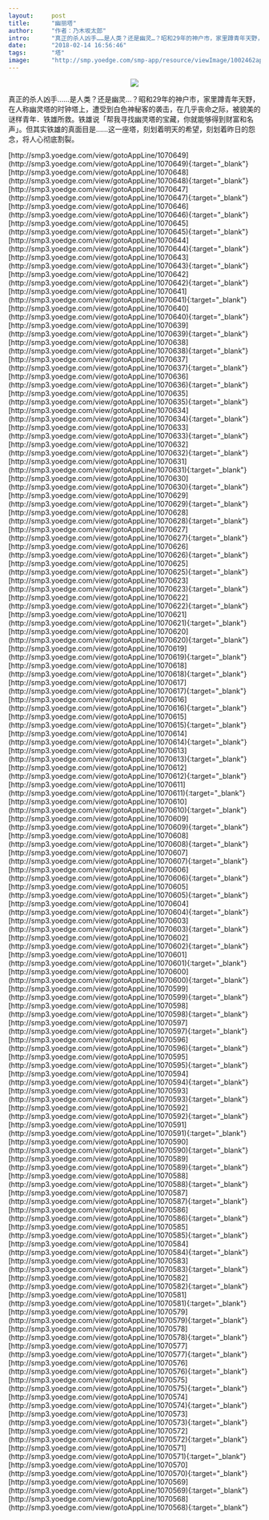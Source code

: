 ```yaml
---
layout:     post
title:      "幽丽塔"
author:     "作者：乃木坂太郎"
intro:      "真正的杀人凶手……是人类？还是幽灵…？昭和29年的神户市，家里蹲青年天野，在人称幽灵塔的时钟塔上，遭受到白色神秘客的袭击，在几乎丧命之际，被貌美的谜样青年．铁雄所救。铁雄说「帮我寻找幽灵塔的宝藏，你就能够得到财富和名声」。但其实铁雄的真面目是……这一座塔，刻划着明天的希望，刻划着昨日的怨念，将人心彻底割裂。"
date:       "2018-02-14 16:56:46"
tags:       "塔"
image:      "http://smp.yoedge.com/smp-app/resource/viewImage/1002462appline.png"
---
```

<div style="text-align: center">
<p><img src="http://smp.yoedge.com/smp-app/resource/viewImage/1002462appline.png"/></p>
</div>
<p class="post-meta">
<span>真正的杀人凶手……是人类？还是幽灵…？昭和29年的神户市，家里蹲青年天野，在人称幽灵塔的时钟塔上，遭受到白色神秘客的袭击，在几乎丧命之际，被貌美的谜样青年．铁雄所救。铁雄说「帮我寻找幽灵塔的宝藏，你就能够得到财富和名声」。但其实铁雄的真面目是……这一座塔，刻划着明天的希望，刻划着昨日的怨念，将人心彻底割裂。</span>
</p>
[http://smp3.yoedge.com/view/gotoAppLine/1070649](http://smp3.yoedge.com/view/gotoAppLine/1070649){:target="_blank"}
[http://smp3.yoedge.com/view/gotoAppLine/1070648](http://smp3.yoedge.com/view/gotoAppLine/1070648){:target="_blank"}
[http://smp3.yoedge.com/view/gotoAppLine/1070647](http://smp3.yoedge.com/view/gotoAppLine/1070647){:target="_blank"}
[http://smp3.yoedge.com/view/gotoAppLine/1070646](http://smp3.yoedge.com/view/gotoAppLine/1070646){:target="_blank"}
[http://smp3.yoedge.com/view/gotoAppLine/1070645](http://smp3.yoedge.com/view/gotoAppLine/1070645){:target="_blank"}
[http://smp3.yoedge.com/view/gotoAppLine/1070644](http://smp3.yoedge.com/view/gotoAppLine/1070644){:target="_blank"}
[http://smp3.yoedge.com/view/gotoAppLine/1070643](http://smp3.yoedge.com/view/gotoAppLine/1070643){:target="_blank"}
[http://smp3.yoedge.com/view/gotoAppLine/1070642](http://smp3.yoedge.com/view/gotoAppLine/1070642){:target="_blank"}
[http://smp3.yoedge.com/view/gotoAppLine/1070641](http://smp3.yoedge.com/view/gotoAppLine/1070641){:target="_blank"}
[http://smp3.yoedge.com/view/gotoAppLine/1070640](http://smp3.yoedge.com/view/gotoAppLine/1070640){:target="_blank"}
[http://smp3.yoedge.com/view/gotoAppLine/1070639](http://smp3.yoedge.com/view/gotoAppLine/1070639){:target="_blank"}
[http://smp3.yoedge.com/view/gotoAppLine/1070638](http://smp3.yoedge.com/view/gotoAppLine/1070638){:target="_blank"}
[http://smp3.yoedge.com/view/gotoAppLine/1070637](http://smp3.yoedge.com/view/gotoAppLine/1070637){:target="_blank"}
[http://smp3.yoedge.com/view/gotoAppLine/1070636](http://smp3.yoedge.com/view/gotoAppLine/1070636){:target="_blank"}
[http://smp3.yoedge.com/view/gotoAppLine/1070635](http://smp3.yoedge.com/view/gotoAppLine/1070635){:target="_blank"}
[http://smp3.yoedge.com/view/gotoAppLine/1070634](http://smp3.yoedge.com/view/gotoAppLine/1070634){:target="_blank"}
[http://smp3.yoedge.com/view/gotoAppLine/1070633](http://smp3.yoedge.com/view/gotoAppLine/1070633){:target="_blank"}
[http://smp3.yoedge.com/view/gotoAppLine/1070632](http://smp3.yoedge.com/view/gotoAppLine/1070632){:target="_blank"}
[http://smp3.yoedge.com/view/gotoAppLine/1070631](http://smp3.yoedge.com/view/gotoAppLine/1070631){:target="_blank"}
[http://smp3.yoedge.com/view/gotoAppLine/1070630](http://smp3.yoedge.com/view/gotoAppLine/1070630){:target="_blank"}
[http://smp3.yoedge.com/view/gotoAppLine/1070629](http://smp3.yoedge.com/view/gotoAppLine/1070629){:target="_blank"}
[http://smp3.yoedge.com/view/gotoAppLine/1070628](http://smp3.yoedge.com/view/gotoAppLine/1070628){:target="_blank"}
[http://smp3.yoedge.com/view/gotoAppLine/1070627](http://smp3.yoedge.com/view/gotoAppLine/1070627){:target="_blank"}
[http://smp3.yoedge.com/view/gotoAppLine/1070626](http://smp3.yoedge.com/view/gotoAppLine/1070626){:target="_blank"}
[http://smp3.yoedge.com/view/gotoAppLine/1070625](http://smp3.yoedge.com/view/gotoAppLine/1070625){:target="_blank"}
[http://smp3.yoedge.com/view/gotoAppLine/1070623](http://smp3.yoedge.com/view/gotoAppLine/1070623){:target="_blank"}
[http://smp3.yoedge.com/view/gotoAppLine/1070622](http://smp3.yoedge.com/view/gotoAppLine/1070622){:target="_blank"}
[http://smp3.yoedge.com/view/gotoAppLine/1070621](http://smp3.yoedge.com/view/gotoAppLine/1070621){:target="_blank"}
[http://smp3.yoedge.com/view/gotoAppLine/1070620](http://smp3.yoedge.com/view/gotoAppLine/1070620){:target="_blank"}
[http://smp3.yoedge.com/view/gotoAppLine/1070619](http://smp3.yoedge.com/view/gotoAppLine/1070619){:target="_blank"}
[http://smp3.yoedge.com/view/gotoAppLine/1070618](http://smp3.yoedge.com/view/gotoAppLine/1070618){:target="_blank"}
[http://smp3.yoedge.com/view/gotoAppLine/1070617](http://smp3.yoedge.com/view/gotoAppLine/1070617){:target="_blank"}
[http://smp3.yoedge.com/view/gotoAppLine/1070616](http://smp3.yoedge.com/view/gotoAppLine/1070616){:target="_blank"}
[http://smp3.yoedge.com/view/gotoAppLine/1070615](http://smp3.yoedge.com/view/gotoAppLine/1070615){:target="_blank"}
[http://smp3.yoedge.com/view/gotoAppLine/1070614](http://smp3.yoedge.com/view/gotoAppLine/1070614){:target="_blank"}
[http://smp3.yoedge.com/view/gotoAppLine/1070613](http://smp3.yoedge.com/view/gotoAppLine/1070613){:target="_blank"}
[http://smp3.yoedge.com/view/gotoAppLine/1070612](http://smp3.yoedge.com/view/gotoAppLine/1070612){:target="_blank"}
[http://smp3.yoedge.com/view/gotoAppLine/1070611](http://smp3.yoedge.com/view/gotoAppLine/1070611){:target="_blank"}
[http://smp3.yoedge.com/view/gotoAppLine/1070610](http://smp3.yoedge.com/view/gotoAppLine/1070610){:target="_blank"}
[http://smp3.yoedge.com/view/gotoAppLine/1070609](http://smp3.yoedge.com/view/gotoAppLine/1070609){:target="_blank"}
[http://smp3.yoedge.com/view/gotoAppLine/1070608](http://smp3.yoedge.com/view/gotoAppLine/1070608){:target="_blank"}
[http://smp3.yoedge.com/view/gotoAppLine/1070607](http://smp3.yoedge.com/view/gotoAppLine/1070607){:target="_blank"}
[http://smp3.yoedge.com/view/gotoAppLine/1070606](http://smp3.yoedge.com/view/gotoAppLine/1070606){:target="_blank"}
[http://smp3.yoedge.com/view/gotoAppLine/1070605](http://smp3.yoedge.com/view/gotoAppLine/1070605){:target="_blank"}
[http://smp3.yoedge.com/view/gotoAppLine/1070604](http://smp3.yoedge.com/view/gotoAppLine/1070604){:target="_blank"}
[http://smp3.yoedge.com/view/gotoAppLine/1070603](http://smp3.yoedge.com/view/gotoAppLine/1070603){:target="_blank"}
[http://smp3.yoedge.com/view/gotoAppLine/1070602](http://smp3.yoedge.com/view/gotoAppLine/1070602){:target="_blank"}
[http://smp3.yoedge.com/view/gotoAppLine/1070601](http://smp3.yoedge.com/view/gotoAppLine/1070601){:target="_blank"}
[http://smp3.yoedge.com/view/gotoAppLine/1070600](http://smp3.yoedge.com/view/gotoAppLine/1070600){:target="_blank"}
[http://smp3.yoedge.com/view/gotoAppLine/1070599](http://smp3.yoedge.com/view/gotoAppLine/1070599){:target="_blank"}
[http://smp3.yoedge.com/view/gotoAppLine/1070598](http://smp3.yoedge.com/view/gotoAppLine/1070598){:target="_blank"}
[http://smp3.yoedge.com/view/gotoAppLine/1070597](http://smp3.yoedge.com/view/gotoAppLine/1070597){:target="_blank"}
[http://smp3.yoedge.com/view/gotoAppLine/1070596](http://smp3.yoedge.com/view/gotoAppLine/1070596){:target="_blank"}
[http://smp3.yoedge.com/view/gotoAppLine/1070595](http://smp3.yoedge.com/view/gotoAppLine/1070595){:target="_blank"}
[http://smp3.yoedge.com/view/gotoAppLine/1070594](http://smp3.yoedge.com/view/gotoAppLine/1070594){:target="_blank"}
[http://smp3.yoedge.com/view/gotoAppLine/1070593](http://smp3.yoedge.com/view/gotoAppLine/1070593){:target="_blank"}
[http://smp3.yoedge.com/view/gotoAppLine/1070592](http://smp3.yoedge.com/view/gotoAppLine/1070592){:target="_blank"}
[http://smp3.yoedge.com/view/gotoAppLine/1070591](http://smp3.yoedge.com/view/gotoAppLine/1070591){:target="_blank"}
[http://smp3.yoedge.com/view/gotoAppLine/1070590](http://smp3.yoedge.com/view/gotoAppLine/1070590){:target="_blank"}
[http://smp3.yoedge.com/view/gotoAppLine/1070589](http://smp3.yoedge.com/view/gotoAppLine/1070589){:target="_blank"}
[http://smp3.yoedge.com/view/gotoAppLine/1070588](http://smp3.yoedge.com/view/gotoAppLine/1070588){:target="_blank"}
[http://smp3.yoedge.com/view/gotoAppLine/1070587](http://smp3.yoedge.com/view/gotoAppLine/1070587){:target="_blank"}
[http://smp3.yoedge.com/view/gotoAppLine/1070586](http://smp3.yoedge.com/view/gotoAppLine/1070586){:target="_blank"}
[http://smp3.yoedge.com/view/gotoAppLine/1070585](http://smp3.yoedge.com/view/gotoAppLine/1070585){:target="_blank"}
[http://smp3.yoedge.com/view/gotoAppLine/1070584](http://smp3.yoedge.com/view/gotoAppLine/1070584){:target="_blank"}
[http://smp3.yoedge.com/view/gotoAppLine/1070583](http://smp3.yoedge.com/view/gotoAppLine/1070583){:target="_blank"}
[http://smp3.yoedge.com/view/gotoAppLine/1070582](http://smp3.yoedge.com/view/gotoAppLine/1070582){:target="_blank"}
[http://smp3.yoedge.com/view/gotoAppLine/1070581](http://smp3.yoedge.com/view/gotoAppLine/1070581){:target="_blank"}
[http://smp3.yoedge.com/view/gotoAppLine/1070579](http://smp3.yoedge.com/view/gotoAppLine/1070579){:target="_blank"}
[http://smp3.yoedge.com/view/gotoAppLine/1070578](http://smp3.yoedge.com/view/gotoAppLine/1070578){:target="_blank"}
[http://smp3.yoedge.com/view/gotoAppLine/1070577](http://smp3.yoedge.com/view/gotoAppLine/1070577){:target="_blank"}
[http://smp3.yoedge.com/view/gotoAppLine/1070576](http://smp3.yoedge.com/view/gotoAppLine/1070576){:target="_blank"}
[http://smp3.yoedge.com/view/gotoAppLine/1070575](http://smp3.yoedge.com/view/gotoAppLine/1070575){:target="_blank"}
[http://smp3.yoedge.com/view/gotoAppLine/1070574](http://smp3.yoedge.com/view/gotoAppLine/1070574){:target="_blank"}
[http://smp3.yoedge.com/view/gotoAppLine/1070573](http://smp3.yoedge.com/view/gotoAppLine/1070573){:target="_blank"}
[http://smp3.yoedge.com/view/gotoAppLine/1070572](http://smp3.yoedge.com/view/gotoAppLine/1070572){:target="_blank"}
[http://smp3.yoedge.com/view/gotoAppLine/1070571](http://smp3.yoedge.com/view/gotoAppLine/1070571){:target="_blank"}
[http://smp3.yoedge.com/view/gotoAppLine/1070570](http://smp3.yoedge.com/view/gotoAppLine/1070570){:target="_blank"}
[http://smp3.yoedge.com/view/gotoAppLine/1070569](http://smp3.yoedge.com/view/gotoAppLine/1070569){:target="_blank"}
[http://smp3.yoedge.com/view/gotoAppLine/1070568](http://smp3.yoedge.com/view/gotoAppLine/1070568){:target="_blank"}



